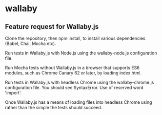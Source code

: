 # wallaby
## Feature request for Wallaby.js

Clone the repository, then npm install, to install various dependencies (Babel, Chai, Mocha etc).

Run tests in Wallaby.js with Node.js using the wallaby-node.js configuration file.

Run Mocha tests without Wallaby.js in a browser that supports ES6 modules, such as Chrome Canary 62 or later, by loading index.html.

Run tests in Wallaby.js with headless Chrome using the wallaby-chrome.js configuration file. You should see SyntaxError. Use of reserved word 'import'.

Once Wallaby.js has a means of loading files into headless Chrome using <script type="module" src="test/_echo.js"></script> rather than the simple <script src="test/_echo.js"></script> the tests should succeed.
